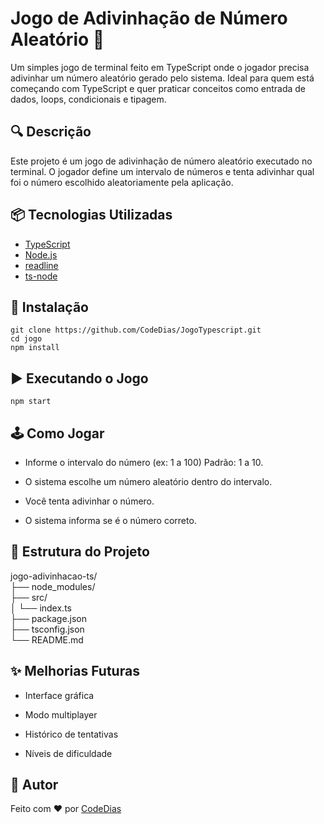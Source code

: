 # Jogo de Adivinhação de Número Aleatório 🎯

Um simples jogo de terminal feito em TypeScript onde o jogador precisa adivinhar um número aleatório gerado pelo sistema. Ideal para quem está começando com TypeScript e quer praticar conceitos como entrada de dados, loops, condicionais e tipagem.

## 🔍 Descrição

Este projeto é um jogo de adivinhação de número aleatório executado no terminal. O jogador define um intervalo de números e tenta adivinhar qual foi o número escolhido aleatoriamente pela aplicação.

## 📦 Tecnologias Utilizadas

- [TypeScript](https://www.typescriptlang.org/)
- [Node.js](https://nodejs.org/)
- [readline](https://nodejs.org/api/readline.html)
- [ts-node](https://typestrong.org/ts-node/)

## 🚀 Instalação

```git clone https://github.com/CodeDias/JogoTypescript.git ``` \
``` cd jogo ``` \
``` npm install ```

##  ▶️ Executando o Jogo

```npm start```

## 🕹️ Como Jogar

- Informe o intervalo do número (ex: 1 a 100) Padrão: 1 a 10.

- O sistema escolhe um número aleatório dentro do intervalo.

- Você tenta adivinhar o número.

- O sistema informa se é o número correto.

## 📁 Estrutura do Projeto

jogo-adivinhacao-ts/    \
├── node_modules/       \
├── src/                \
│   └── index.ts        \
├── package.json        \
├── tsconfig.json       \
└── README.md           

## ✨ Melhorias Futuras

- Interface gráfica

- Modo multiplayer

- Histórico de tentativas

- Níveis de dificuldade

## 👤 Autor

Feito com ❤️ por [CodeDias](https://github.com/CodeDias)
